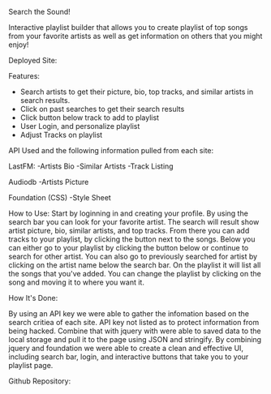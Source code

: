 Search the Sound!

Interactive playlist builder that allows you to create playlist of top songs from your favorite artists as well as get information on others that you might enjoy!

Deployed Site: 

Features:
- Search artists to get their picture, bio, top tracks, and similar artists in search results.
- Click on past searches to get their search results
- Click button below track to add to playlist
- User Login, and personalize playlist
- Adjust Tracks on playlist 

API Used and the following information pulled from each site:

LastFM:
      -Artists Bio
      -Similar Artists
      -Track Listing
      
Audiodb
      -Artists Picture 
      
Foundation (CSS)
       -Style Sheet 
      
How to Use:
Start by loginning in and creating your profile.  By using the search bar you can look for your favorite artist. The search will result show artist picture, bio, similar artists, and top tracks. From there you can add tracks to your playlist, by clicking the button next to the songs.  Below you can either go to your playlist by clicking the button below or continue to search for other artist.  You can also go to previously searched for artist by clicking on the artist name below the search bar.  On the playlist it will list all the songs that you've added.  You can change the playlist by clicking on the song and moving it to where you want it. 

How It's Done:

By using an API key we were able to gather the infomation based on the search critiea of each site.  API key not listed as to protect information from being hacked.  Combine that with jquery with were able to saved data  to the local storage and pull it to the page using JSON and stringify.  By combining jquery and foundation we were able to create a clean and effective UI, including search bar, login, and interactive buttons that take you to your playlist page. 

Github Repository: 
